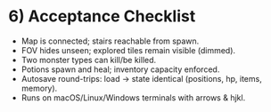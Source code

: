 # 6) Acceptance Checklist

- Map is connected; stairs reachable from spawn.
- FOV hides unseen; explored tiles remain visible (dimmed).
- Two monster types can kill/be killed.
- Potions spawn and heal; inventory capacity enforced.
- Autosave round-trips: load → state identical (positions, hp, items, memory).
- Runs on macOS/Linux/Windows terminals with arrows & hjkl.
